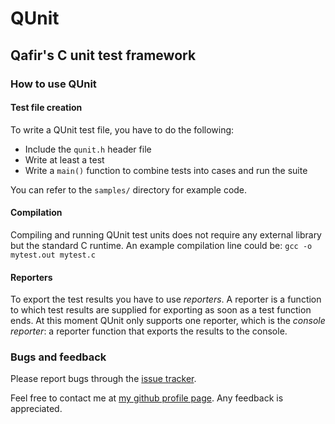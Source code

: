 # QUnit
## Qafir's C unit test framework

### How to use QUnit
#### Test file creation
To write a QUnit test file, you have to do the following:

 * Include the `qunit.h` header file
 * Write at least a test
 * Write a `main()` function to combine tests into cases and run the suite

You can refer to the `samples/` directory for example code.

#### Compilation
Compiling and running QUnit test units does not require any external library but the standard C runtime. An example compilation line could be: `gcc -o mytest.out mytest.c`

#### Reporters
To export the test results you have to use *reporters*. A reporter is a function to which test results are supplied for exporting as soon as a test function ends. At this moment QUnit only supports one reporter, which is the *console reporter*: a reporter function that exports the results to the console.

### Bugs and feedback
Please report bugs through the [issue tracker](https://github.com/alkafir/qunit/issue).

Feel free to contact me at [my github profile page](http://alkafir.github.io). Any feedback is appreciated.
